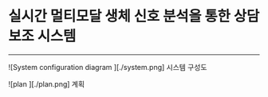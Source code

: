 # 실시간 멀티모달 생체 신호 분석을 통한 상담보조 시스템
------

![System configuration diagram ][./system.png]
시스템 구성도

![plan ][./plan.png]
계획